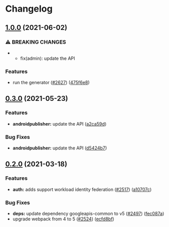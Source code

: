 # Changelog

## [1.0.0](https://www.github.com/googleapis/google-api-nodejs-client/compare/androidpublisher-v0.3.0...androidpublisher-v1.0.0) (2021-06-02)


### ⚠ BREAKING CHANGES

* * fix(admin): update the API

### Features

* run the generator ([#2627](https://www.github.com/googleapis/google-api-nodejs-client/issues/2627)) ([475f6e8](https://www.github.com/googleapis/google-api-nodejs-client/commit/475f6e87bce7f2a95986d4c2859ff6104e841167))

## [0.3.0](https://www.github.com/googleapis/google-api-nodejs-client/compare/androidpublisher-v0.2.0...androidpublisher-v0.3.0) (2021-05-23)


### Features

* **androidpublisher:** update the API ([a2ca59d](https://www.github.com/googleapis/google-api-nodejs-client/commit/a2ca59d046ebb7381c68298ad81edb80a84d6bcf))


### Bug Fixes

* **androidpublisher:** update the API ([d5424b7](https://www.github.com/googleapis/google-api-nodejs-client/commit/d5424b784274a7456b2867c0908deaaa54b3d891))

## [0.2.0](https://www.github.com/googleapis/google-api-nodejs-client/compare/androidpublisher-v0.1.0...androidpublisher-v0.2.0) (2021-03-18)


### Features

* **auth:** adds support workload identity federation ([#2517](https://www.github.com/googleapis/google-api-nodejs-client/issues/2517)) ([a10707c](https://www.github.com/googleapis/google-api-nodejs-client/commit/a10707c477759e7c9ef6360a2fe800856fb600c1))


### Bug Fixes

* **deps:** update dependency googleapis-common to v5 ([#2497](https://www.github.com/googleapis/google-api-nodejs-client/issues/2497)) ([fec087a](https://www.github.com/googleapis/google-api-nodejs-client/commit/fec087abcf3d994dd41c3ffa0a0c12b1f9f09dae))
* upgrade webpack from 4 to 5  ([#2524](https://www.github.com/googleapis/google-api-nodejs-client/issues/2524)) ([ecfd8bf](https://www.github.com/googleapis/google-api-nodejs-client/commit/ecfd8bfcd06e1beabff7ec9a8c4000222379eb8d))

